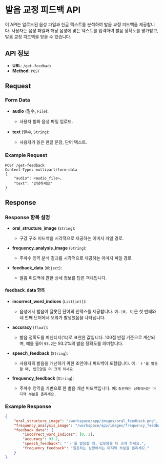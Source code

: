 # 발음 교정 피드백 API

이 API는 업로드된 음성 파일과 한글 텍스트를 분석하여 발음 교정 피드백을 제공합니다. 사용자는 음성 파일과 해당 음성에 맞는 텍스트를 입력하여 발음 정확도를 평가받고, 발음 교정 피드백을 얻을 수 있습니다.

## API 정보

- **URL**: `/get-feedback`
- **Method**: `POST`

## Request

### Form Data

- **audio** (필수, `File`):
  - 사용자 발화 음성 파일 업로드.
  
- **text** (필수, `String`):
  - 사용자가 읽은 한글 문장, 단어 텍스트.

### Example Request

```http
POST /get-feedback
Content-Type: multipart/form-data
{
    "audio": <audio_file>,
    "text": "안녕하세요"
}
```

## Response
### Response 항목 설명

- **oral_structure_image** (`String`):
  - 구강 구조 피드백을 시각적으로 제공하는 이미지 파일 경로.

- **frequency_analysis_image** (`String`):
  - 주파수 영역 분석 결과를 시각적으로 제공하는 이미지 파일 경로.

- **feedback_data** (`Object`):
  - 발음 피드백에 관한 상세 정보를 담은 객체입니다.

#### feedback_data 항목

- **incorrect_word_indices** (`List[int]`):
  - 음성에서 발음이 잘못된 단어의 인덱스를 제공합니다. 예: `[0, 3]`은 첫 번째와 네 번째 단어에서 오류가 발생했음을 나타냅니다.

- **accuracy** (`float`):
  - 발음 정확도를 퍼센티지(%)로 표현한 값입니다. 100점 만점 기준으로 계산되며, 예를 들어 `93.2`는 93.2%의 발음 정확도를 의미합니다.

- **speech_feedback** (`String`):
  - 사용자의 발음을 개선하기 위한 조언이나 피드백이 포함됩니다. 예: `'ㅏ'를 발음할 때, 입모양을 더 크게 하세요.`

- **frequency_feedback** (`String`):
  - 주파수 영역을 기반으로 한 발음 개선 피드백입니다. 예: `질문하는 상황에서는 마지막 부분을 올리세요.`



### Example Response

```json
{
    "oral_structure_image": "/workspace/app/images/oral_feedback.png",
    "frequency_analysis_image": "/workspace/app/images/frequency_feedback.png",
    "feedback_data": {
        "incorrect_word_indices": [0, 3],
        "accuracy": 93.2,
        "speech_feedback": "'ㅏ'를 발음할 때, 입모양을 더 크게 하세요.",
        "frequency_feedback": "질문하는 상황에서는 마지막 부분을 올리세요."
    }
}
```
